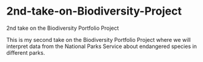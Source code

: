 # 2nd-take-on-Biodiversity-Project
 2nd take on the Biodiversity Portfolio Project

This is my second take on the Biodiversity Portfolio Project where we will interpret data from the National Parks Service about endangered species in different parks.